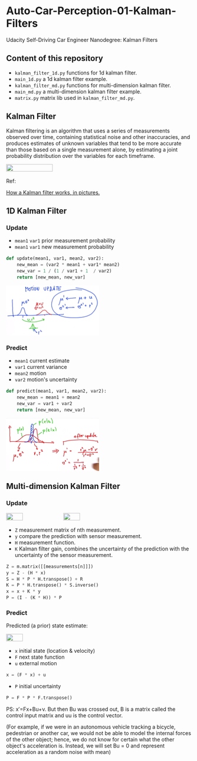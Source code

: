 # Auto-Car-Perception-01-Kalman-Filters
Udacity Self-Driving Car Engineer Nanodegree: Kalman Filters
## Content of this repository
- `kalman_filter_1d.py` functions for 1d kalman filter.
- `main_1d.py` a 1d kalman filter example.
- `kalman_filter_md.py` functions for multi-dimension kalman filter.
- `main_md.py` a multi-dimension kalman filter example.
- `matrix.py` matrix lib used in `kalman_filter_md.py`.

## Kalman Filter
Kalman filtering is an algorithm that uses a series of measurements observed over time, containing statistical noise and other inaccuracies, and produces estimates of unknown variables that tend to be more accurate than those based on a single measurement alone, by estimating a joint probability distribution over the variables for each timeframe.

<img src="https://github.com/ChenBohan/Auto-Car-Sensor-Fusion-01-Kalman-Filters/blob/master/readme_img/flow.png" width = "50%" height = "50%" div align=center />

Ref:

[How a Kalman filter works, in pictures.](http://www.bzarg.com/p/how-a-kalman-filter-works-in-pictures/)

## 1D Kalman Filter

### Update

- ``mean1`` ``var1`` prior measurement probability
- ``mean1`` ``var1`` new measurement probability
```python
def update(mean1, var1, mean2, var2):
    new_mean = (var2 * mean1 + var1* mean2)
    new_var = 1 / (1 / var1 + 1  / var2)
    return [new_mean, new_var]
```
<img src="https://github.com/ChenBohan/Auto-Car-Perception-01-Kalman-Filters/blob/master/readme_img/gaussian_motion.png" width = "50%" height = "50%" div align=center />

### Predict

- ``mean1`` current estimate
- ``var1`` current variance
- ``mean2`` motion
- ``var2`` motion's uncertainty

```python
def predict(mean1, var1, mean2, var2):
    new_mean = mean1 + mean2
    new_var = var1 + var2
    return [new_mean, new_var]
```
<img src="https://github.com/ChenBohan/Auto-Car-Perception-01-Kalman-Filters/blob/master/readme_img/measurement_update.png" width = "50%" height = "50%" div align=center />

## Multi-dimension Kalman Filter

### Update

<img src="https://github.com/ChenBohan/Auto-Car-Sensor-Fusion-01-Kalman-Filters/blob/master/readme_img/update2.png" width = "30%" height = "30%" div align=center />

<img src="https://github.com/ChenBohan/Auto-Car-Sensor-Fusion-01-Kalman-Filters/blob/master/readme_img/update.png" width = "30%" height = "30%" div align=center />

- ``Z`` measurement matrix of nth measurement.
- ``y`` compare the prediction with sensor measurement.
- ``H`` measurement function.
- ``K`` Kalman filter gain, combines the uncertainty of the prediction with the uncertainty of the sensor measurement. 

```python
Z = m.matrix([[measurements[n]]])   
y = Z - (H * x)                     
S = H * P * H.transpose() + R
K = P * H.transpose() * S.inverse() 
x = x + K * y                       
P = (I - (K * H)) * P
```

### Predict
Predicted (a prior) state estimate:

<img src="https://github.com/ChenBohan/Auto-Car-Sensor-Fusion-01-Kalman-Filters/blob/master/readme_img/predict.png" width = "30%" height = "30%" div align=center />

- ``x`` initial state (location & velocity)
- ``F`` next state function
- ``u`` external motion

```python
x = (F * x) + u
```

- ``P`` initial uncertainty
```python
P = F * P * F.transpose()
```

PS: x′=Fx+Bu+ν. But then Bu was crossed out, B is a matrix called the control input matrix and uu is the control vector.

(For example, if we were in an autonomous vehicle tracking a bicycle, pedestrian or another car, we would not be able to model the internal forces of the other object; hence, we do not know for certain what the other object's acceleration is. Instead, we will set Bu = 0 and represent acceleration as a random noise with mean)
